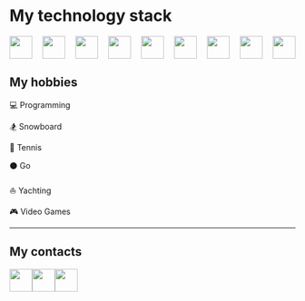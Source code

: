# My technology stack

<div style="display: flex; justify-content: space-between">
  <img src="https://upload.wikimedia.org/wikipedia/commons/thumb/d/d4/Javascript-shield.svg/1200px-Javascript-shield.svg.png" disabled height="40">
  <img src="https://upload.wikimedia.org/wikipedia/commons/thumb/6/61/HTML5_logo_and_wordmark.svg/1024px-HTML5_logo_and_wordmark.svg.png" height="40">
  <img src="https://upload.wikimedia.org/wikipedia/commons/thumb/d/d5/CSS3_logo_and_wordmark.svg/1452px-CSS3_logo_and_wordmark.svg.png" height="40">
  <img src="https://upload.wikimedia.org/wikipedia/commons/thumb/4/47/React.svg/1200px-React.svg.png" height="40">
  <img src="https://cdn.worldvectorlogo.com/logos/redux.svg" height="40">
  <img src="https://upload.wikimedia.org/wikipedia/commons/thumb/d/d9/Node.js_logo.svg/1280px-Node.js_logo.svg.png" height="40">
  <img src="https://upload.wikimedia.org/wikipedia/commons/thumb/2/29/Postgresql_elephant.svg/1200px-Postgresql_elephant.svg.png" height="40">
  <img src="https://upload.wikimedia.org/wikipedia/commons/thumb/3/3f/Git_icon.svg/1200px-Git_icon.svg.png" height="40">
  <img src="https://upload.wikimedia.org/wikipedia/commons/thumb/9/96/Sass_Logo_Color.svg/2560px-Sass_Logo_Color.svg.png" height="40">
</div>
 
<h2>My hobbies</h2>
<p>💻 Programming</p>
<p>🏂 Snowboard</p>
<p>🎾 Tennis</p>
<p>⚫️ Go</p>
<p>⛵️ Yachting</p>
<p>🎮 Video Games</p>
 
<hr>
<h2>My contacts</h2>

<div style="display: flex">
  <a href="https://t.me/barkhatovandrew">
    <img src="https://upload.wikimedia.org/wikipedia/commons/thumb/8/82/Telegram_logo.svg/2048px-Telegram_logo.svg.png" height="40">
  </a>
  <a href="https://instagram.com/andrew_barkhatov">
    <img src="https://upload.wikimedia.org/wikipedia/commons/thumb/e/e7/Instagram_logo_2016.svg/768px-Instagram_logo_2016.svg.png" height="40">
  </a>
  <a href="https://wa.me/79648482479">
    <img src="https://upload.wikimedia.org/wikipedia/commons/thumb/1/19/WhatsApp_logo-color-vertical.svg/2048px-WhatsApp_logo-color-vertical.svg.png" height="40">
  </a>
</div>

